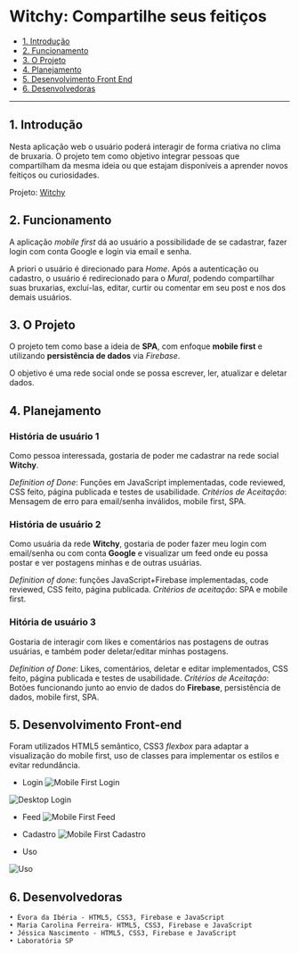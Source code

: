 # Witchy: Compartilhe seus feitiços

* [1. Introdução](#1-introdução)
* [2. Funcionamento](#2-funcionamento)
* [3. O Projeto](#3-detalhes)
* [4. Planejamento](#4-planejamento)
* [5. Desenvolvimento Front End](#5-desenvolvimento-front-end)
* [6. Desenvolvedoras](#6-desenvolvedoras)

***

## 1. Introdução

Nesta aplicação web o usuário poderá interagir de forma criativa no clima de bruxaria. O projeto tem como objetivo integrar pessoas que compartilham da mesma ideia ou que estajam disponíveis a aprender novos feitiços ou curiosidades.

Projeto: [Witchy](https://rede-social-ba65a.firebaseapp.com/)

## 2. Funcionamento

A aplicação *mobile first* dá ao usuário a possibilidade de se cadastrar, fazer login com conta Google e login via email e senha.

A priori o usuário é direcionado para *Home*. Após a autenticação ou cadastro, o usuário é redirecionado para o *Mural*, podendo compartilhar suas bruxarias, excluí-las, editar, curtir ou comentar em seu post e nos dos demais usuários.

## 3. O Projeto

O projeto tem como base a ideia de **SPA**, com enfoque **mobile first** e utilizando **persistência de dados** via *Firebase*.

O objetivo é uma rede social onde se possa escrever, ler, atualizar e deletar dados.

## 4. Planejamento

### História de usuário 1

Como pessoa interessada, gostaria de poder me cadastrar na rede social **Witchy**.

*Definition of Done*: Funções em JavaScript implementadas, code reviewed, CSS feito, página publicada e testes de usabilidade.
*Critérios de Aceitação*: Mensagem de erro para email/senha inválidos, mobile first, SPA.

### História de usuário 2

Como usuária da rede **Witchy**, gostaria de poder fazer meu login com email/senha ou com conta **Google** e visualizar um feed onde eu possa postar e ver postagens minhas e de outras usuárias. 

*Definition of done*: funções JavaScript+Firebase implementadas, code reviewed, CSS feito, página publicada.
*Critérios de aceitação*: SPA e mobile first.

### Hitória de usuário 3

Gostaria de interagir com likes e comentários nas postagens de outras usuárias, e também poder deletar/editar minhas postagens.

*Definition of Done*: Likes, comentários, deletar e editar implementados, CSS feito, página publicada e testes de usabilidade.
*Critérios de Aceitação*: Botões funcionando junto ao envio de dados do **Firebase**, persistência de dados, mobile first, SPA.

## 5.  Desenvolvimento Front-end

Foram utilizados HTML5 semântico, CSS3 _flexbox_ para adaptar a visualização do mobile first, uso de classes para implementar os estilos e evitar redundância. 

* Login
![Mobile First Login](https://uploaddeimagens.com.br/images/002/454/793/original/mobile-first-feed.png) 

![Desktop Login](http://uploaddeimagens.com.br/images/002/454/852/original/desktop-login.png)

* Feed
![Mobile First Feed](https://uploaddeimagens.com.br/images/002/454/793/original/mobile-first-feed.png)

* Cadastro
![Mobile First Cadastro](https://uploaddeimagens.com.br/images/002/454/789/original/mobile-first-cadastro.png)

* Uso

![Uso](https://media.giphy.com/media/RlZP42nTVida4CQDNY/giphy.gif)

## 6. Desenvolvedoras

    • Évora da Ibéria - HTML5, CSS3, Firebase e JavaScript
    • Maria Carolina Ferreira- HTML5, CSS3, Firebase e JavaScript
    • Jéssica Nascimento - HTML5, CSS3, Firebase e JavaScript
    • Laboratória SP
